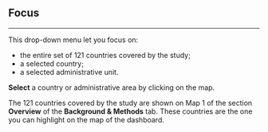 Focus
-----

------------------------------------------------------------------------

This drop-down menu let you focus on:

-   the entire set of 121 countries covered by the study;
-   a selected country;
-   a selected administrative unit.

**Select** a country or administrative area by clicking on the map.

The 121 countries covered by the study are shown on Map 1 of the section
**Overview** of the **Background & Methods** tab. These countries are
the one you can highlight on the map of the dashboard.
